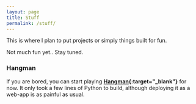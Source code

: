 ```yaml
---
layout: page
title: Stuff
permalink: /stuff/
---
```

This is where I plan to put projects or simply things built for fun.

Not much fun yet.. Stay tuned.

### Hangman

If you are bored, you can start playing **[Hangman](http://xiaoxiaowang87hangmangame.us/){:target="_blank"}** for now. It only took a few lines of Python to build, although deploying it as a web-app is as painful as usual. 
